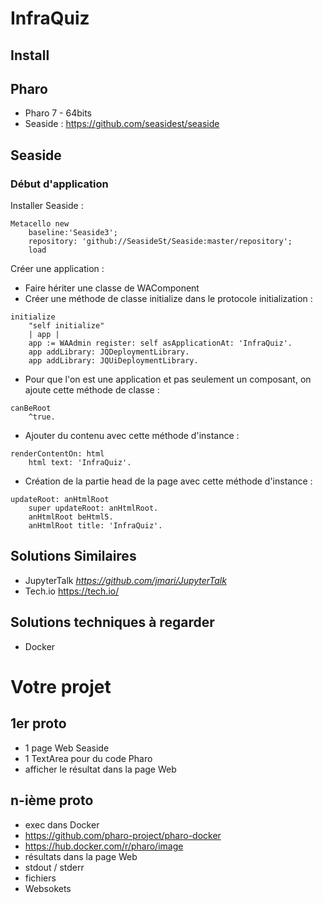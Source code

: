 # InfraQuiz

## Install

## Pharo 

- Pharo 7 - 64bits
- Seaside : https://github.com/seasidest/seaside

## Seaside

### Début d'application

Installer Seaside :

```Smalltalk
Metacello new
    baseline:'Seaside3';
    repository: 'github://SeasideSt/Seaside:master/repository';
    load
```

Créer une application :
- Faire hériter une classe de WAComponent
- Créer une méthode de classe initialize dans le protocole initialization :

```Smalltalk
initialize
    "self initialize"
    | app |
    app := WAAdmin register: self asApplicationAt: 'InfraQuiz'.
    app addLibrary: JQDeploymentLibrary.
    app addLibrary: JQUiDeploymentLibrary.
```
- Pour que l'on est une application et pas seulement un composant, on ajoute cette méthode de classe :

```Smalltalk
canBeRoot
	^true.
```

- Ajouter du contenu avec cette méthode d'instance :

```Smalltalk
renderContentOn: html
	html text: 'InfraQuiz'.
```

- Création de la partie head de la page avec cette méthode d'instance :

```Smalltalk
updateRoot: anHtmlRoot
	super updateRoot: anHtmlRoot.
	anHtmlRoot beHtml5.
	anHtmlRoot title: 'InfraQuiz'.
```

## Solutions Similaires 

- JupyterTalk *https://github.com/jmari/JupyterTalk*
- Tech.io https://tech.io/

## Solutions techniques à regarder 

- Docker

# Votre projet

## 1er proto

- 1 page Web Seaside
- 1 TextArea pour du code Pharo
- afficher le résultat dans la page Web

## n-ième proto

- exec dans Docker 
- https://github.com/pharo-project/pharo-docker
- https://hub.docker.com/r/pharo/image
- résultats dans la page Web
- stdout / stderr
- fichiers
- Websokets


